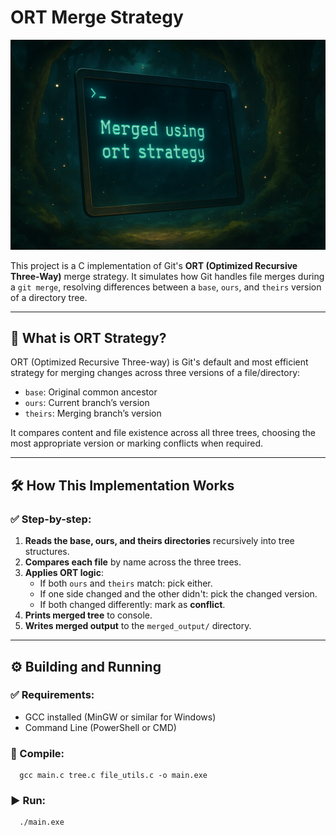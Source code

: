 # ORT Merge Strategy 

![My Image](ort.png)

This project is a C implementation of Git's **ORT (Optimized Recursive Three-Way)** merge strategy. It simulates how Git handles file merges during a `git merge`, resolving differences between a `base`, `ours`, and `theirs` version of a directory tree.

---

## 🚀 What is ORT Strategy?

ORT (Optimized Recursive Three-way) is Git's default and most efficient strategy for merging changes across three versions of a file/directory:

- `base`: Original common ancestor
- `ours`: Current branch’s version
- `theirs`: Merging branch’s version

It compares content and file existence across all three trees, choosing the most appropriate version or marking conflicts when required.

---

## 🛠️ How This Implementation Works

### ✅ Step-by-step:

1. **Reads the base, ours, and theirs directories** recursively into tree structures.
2. **Compares each file** by name across the three trees.
3. **Applies ORT logic**:
   - If both `ours` and `theirs` match: pick either.
   - If one side changed and the other didn't: pick the changed version.
   - If both changed differently: mark as **conflict**.
4. **Prints merged tree** to console.
5. **Writes merged output** to the `merged_output/` directory.

---

## ⚙️ Building and Running

### ✅ Requirements:
- GCC installed (MinGW or similar for Windows)
- Command Line (PowerShell or CMD)

### 🔧 Compile:
      gcc main.c tree.c file_utils.c -o main.exe
### ▶ Run:
      ./main.exe
